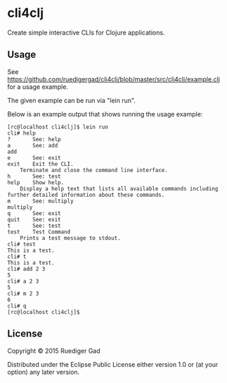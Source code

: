 # cli4clj

Create simple interactive CLIs for Clojure applications.

## Usage

See https://github.com/ruedigergad/cli4clj/blob/master/src/cli4clj/example.clj for a usage example.

The given example can be run via "lein run".

Below is an example output that shows running the usage example:

    [rc@localhost cli4clj]$ lein run
    cli# help 
    ?       See: help
    a       See: add
    add
    e       See: exit
    exit    Exit the CLI.
        Terminate and close the command line interface.
    h       See: test
    help    Show help.
        Display a help text that lists all available commands including further detailed information about these commands.
    m       See: multiply
    multiply
    q       See: exit
    quit    See: exit
    t       See: test
    test    Test Command
        Prints a test message to stdout.
    cli# test
    This is a test.
    cli# t
    This is a test.
    cli# add 2 3
    5
    cli# a 2 3
    5
    cli# m 2 3
    6
    cli# q
    [rc@localhost cli4clj]$

## License

Copyright © 2015 Ruediger Gad

Distributed under the Eclipse Public License either version 1.0 or (at
your option) any later version.
